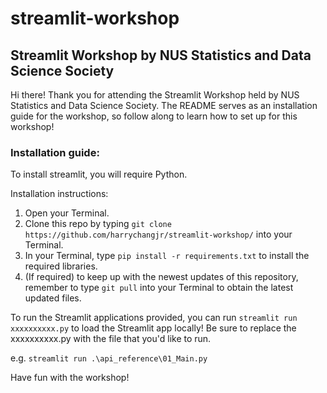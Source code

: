 # streamlit-workshop

## Streamlit Workshop by NUS Statistics and Data Science Society 

Hi there! Thank you for attending the Streamlit Workshop held by NUS Statistics and Data Science Society. The README serves as an installation guide for the workshop, so follow along to learn how to set up for this workshop! 

### Installation guide:
To install streamlit, you will require Python.

Installation instructions: 
1. Open your Terminal.
2. Clone this repo by typing `git clone https://github.com/harrychangjr/streamlit-workshop/` into your Terminal.
3. In your Terminal, type `pip install -r requirements.txt` to install the required libraries.
4. (If required) to keep up with the newest updates of this repository, remember to type `git pull` into your Terminal to obtain the latest updated files.

To run the Streamlit applications provided, you can run `streamlit run xxxxxxxxxx.py` to load the Streamlit app locally! Be sure to replace the xxxxxxxxxx.py with the file that you'd like to run.

e.g. `streamlit run .\api_reference\01_Main.py`

Have fun with the workshop!
